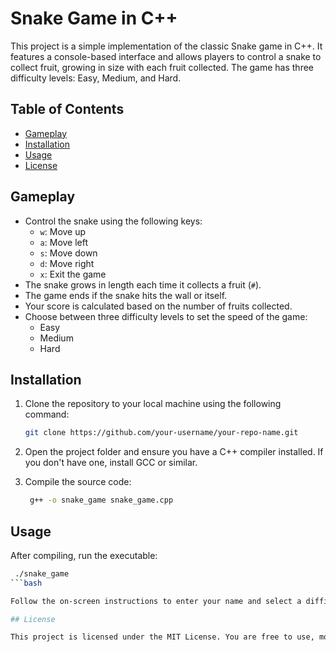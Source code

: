 # Snake Game in C++

This project is a simple implementation of the classic Snake game in C++. It features a console-based interface and allows players to control a snake to collect fruit, growing in size with each fruit collected. The game has three difficulty levels: Easy, Medium, and Hard.

## Table of Contents

- [Gameplay](#gameplay)
- [Installation](#installation)
- [Usage](#usage)
- [License](#license)

## Gameplay

- Control the snake using the following keys:
  - `w`: Move up
  - `a`: Move left
  - `s`: Move down
  - `d`: Move right
  - `x`: Exit the game
- The snake grows in length each time it collects a fruit (`#`).
- The game ends if the snake hits the wall or itself.
- Your score is calculated based on the number of fruits collected.
- Choose between three difficulty levels to set the speed of the game:
  - Easy
  - Medium
  - Hard

## Installation

1. Clone the repository to your local machine using the following command:

   ```bash
   git clone https://github.com/your-username/your-repo-name.git
2. Open the project folder and ensure you have a C++ compiler installed. If you don't have one, install GCC or similar.
3. Compile the source code:
   ```bash
    g++ -o snake_game snake_game.cpp

## Usage

After compiling, run the executable:
```bash
 ./snake_game
```bash

Follow the on-screen instructions to enter your name and select a difficulty level. Use the control keys to navigate the snake and avoid hitting the walls or your own tail.

## License

This project is licensed under the MIT License. You are free to use, modify, and distribute this project in accordance with the terms of the license.
